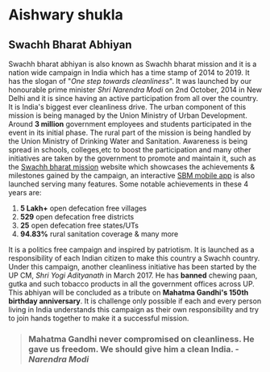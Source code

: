 # Aishwary shukla

## Swachh Bharat Abhiyan

Swachh bharat abhiyan is also known as Swachh bharat mission and it is a nation wide campaign in India which has a time stamp of 2014 to 2019. It has the slogan of "*One step towards cleanliness*". It was launched by our honourable prime minister *Shri Narendra Modi* on 2nd October, 2014 in New Delhi and it is since having an active participation from all over the country. It is India's biggest ever cleanliness drive. The urban component of this mission is being managed by the Union Ministry of Urban Development. Around **3 million** government employees and students participated in the event in its initial phase. The rural part of the mission is being handled by the Union Ministry of Drinking Water and Sanitation. Awareness is being spread in schools, colleges,etc to boost the participation and many other initiatives are taken by the government to promote and maintain it, such as the [Swachh bharat mission](https://swachhbharatmission.gov.in) website which showcases the achievements & milestones gained by the campaign, an interactive [SBM mobile app](http://msbm.gov.in/Public/Home.aspx) is also launched serving many features.
Some notable achievements in these 4 years are:
1. __5 Lakh+__ open defecation free villages
2. __529__ open defecation free districts
3. __25__ open defecation free states/UTs
4. __94.83%__ rural sanitation coverage & many more

It is a politics free campaign and inspired by patriotism. It is launched as a responsibility of each Indian citizen to make this country a Swachh country. Under this campaign, another cleanliness initiative has been started by the UP CM, *Shri Yogi Adityanath* in March 2017. He has **banned** chewing paan, gutka and such tobacco products in all the government offices across UP. This abhiyan will be concluded as a tribute on **Mahatma Gandhi's 150th birthday anniversary**. It is challenge only possible if each and every person living in India understands this campaign as their own responsibility and try to join hands together to make it a successful mission.

> ### Mahatma Gandhi never compromised on cleanliness. He gave us freedom. We should give him a clean India. -*Narendra Modi*
